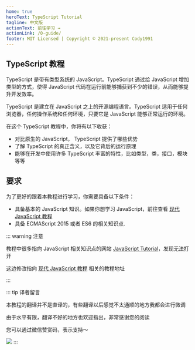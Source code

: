 ```yaml
---
home: true
heroText: TypeScript Tutorial
tagline: 中文版
actionText: 前往学习 →
actionLink: /0-guide/
footer: MIT Licensed | Copyright © 2021-present Cody1991
---
```


## TypeScript 教程

TypeScript 是带有类型系统的 JavaScript。TypeScript 通过给 JavaScript 增加类型的方式，使得 JavaScript 代码在运行前能够捕获到不少的错误，从而能够提升开发效率。

TypeScript 是建立在 JavaScript 之上的开源编程语言。TypeScript 适用于任何浏览器，任何操作系统和任何环境，只要它是 JavaScript 能够正常运行的环境。

在这个 TypeScript 教程中，你将有以下收获：

- 对比原生的 JavaScript， TypeScript 提供了哪些优势
- 了解 TypeScript 的真正含义，以及它背后的运行原理
- 能够在开发中使用许多 TypeScript 丰富的特性，比如类型，类，接口，模块等等

## 要求

为了更好的跟着本教程进行学习，你需要具备以下条件：

- 具备基本的 JavaScript 知识。如果你想学习 JavaScript，前往查看 [现代 JavaScript 教程](https://zh.javascript.info/)
- 具备 ECMAScript 2015 或者 ES6 的相关知识点.

::: warning 注意

教程中很多指向 JavaScript 相关知识点的网站 [JavaScript Tutorial](https://www.javascripttutorial.net/)，发现无法打开

这边修改指向 [现代 JavaScript 教程](https://zh.javascript.info/) 相关的教程地址

:::

::: tip 译者留言

本教程的翻译并不是直译的，有些翻译以后感觉不太通顺的地方我都会进行微调

由于水平有限，翻译不好的地方也欢迎指出，非常感谢您的阅读

您可以通过微信赞赏码，表示支持～

![](https://cdn.jsdelivr.net/gh/cody1991/images@master/20210604/zsm.6t3ys61st900.jpeg)
:::
